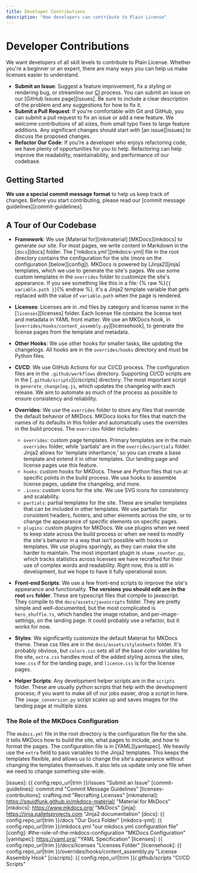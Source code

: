 ```yaml
---
title: Developer Contributions
description: "How developers can contribute to Plain License"
---
```

# Developer Contributions

We want developers of all skill levels to contribute to Plain License. Whether you're a beginner or an expert, there are many ways you can help us make licenses easier to understand.

- **Submit an Issue**: Suggest a feature improvement, fix a styling or rendering bug, or streamline our [CI][ci] process. You can submit an issue on our [GitHub Issues page][issues]. Be sure to include a clear description of the problem and any suggestions for how to fix it.
- **Submit a Pull Request**: If you're comfortable with Git and GitHub, you can submit a pull request to fix an issue or add a new feature. We welcome contributions of all sizes, from small typo fixes to large feature additions. Any significant changes should start with [an issue][issues] to discuss the proposed changes.
- **Refactor Our Code**: If you're a developer who enjoys refactoring code, we have plenty of opportunities for you to help. Refactoring can help improve the readability, maintainability, and performance of our codebase.

## Getting Started

**We use a special commit message format** to help us keep track of changes. Before you start contributing, please read our [commit message guidelines][commit-guidelines].

## A Tour of Our Codebase

-   **Framework**: We use [Material for][mkmaterial] [MKDocs][mkdocs] to generate our site. For most pages, we write content in Markdown in the [`docs`][docs] folder. The ['mkdocs.yml'][mkdocs-yml] file in the root directory contains the configuration for the site (more on the configuration [below][config]). MKDocs is powered by [Jinja2][jinja] templates, which we use to generate the site's pages. We use some custom templates in the `overrides` folder to customize the site's appearance. If you see something like this in a file: {% raw %}`{{ variable.path }}`{% endraw %}, it's a Jinja2 template variable that gets replaced with the value of `variable.path` when the page is rendered.
-   **Licenses**: Licenses are in .md files by category and license name in the [`licenses`][licenses] folder. Each license file contains the license text and metadata in YAML front matter. We use an MKDocs hook, in [`overrides/hooks/content_assembly.py`][licensehook], to generate the license pages from the template and metadata.
-   **Other Hooks**: We use other hooks for smaller tasks, like updating the changelogs. All hooks are in the `overrides/hooks` directory and must be Python files.
-   **CI/CD**: We use GitHub Actions for our CI/CD process. The configuration files are in the `.github/workflows` directory. Supporting CI/CD scripts are in the [`.github/scripts`][ciscripts] directory. The most important script is `generate_changelog.js`, which updates the changelog with each release. We aim to automate as much of the process as possible to ensure consistency and reliability.
-   **Overrides**: We use the `overrides` folder to store any files that override the default behavior of MKDocs.  MKDocs looks for files that match the names of its defaults in this folder and automatically uses the overrides in the build process. The `overrides` folder includes:

    - `overrides`: custom page templates. Primary templates are in the main `overrides` folder, while 'partials' are in the `overrides/partials` folder. Jinja2 allows for 'template inheritance,' so you can create a base template and extend it in other templates. Our landing page and license pages use this feature.
    - `hooks`: custom hooks for MKDocs. These are Python files that run at specific points in the build process. We use hooks to assemble license pages, update the changelog, and more.
    - `.icons`: custom icons for the site. We use SVG icons for consistency and scalability.
    - `partials`: partial templates for the site. These are smaller templates that can be included in other templates. We use partials for consistent headers, footers, and other elements across the site, or to change the appearance of specific elements on specific pages.
    - `plugins`: custom plugins for MKDocs. We use plugins when we need to keep state across the build process or when we need to modify the site's behavior in a way that isn't possible with hooks or templates. We use plugins sparingly, as they can make the site harder to maintain. The most important plugin is `shame_counter.py`, which tracks statistics across licenses we have recrafted for their use of complex words and readability. Right now, this is still in development, but we hope to have it fully operational soon.

-   **Front-end Scripts**: We use a few front-end scripts to improve the site's appearance and functionality. **The versions you should edit are in the root `src` folder**. These are typescript files that compile to javascript. They compile to the `docs/assets/javascripts` folder. They are pretty simple and well-documented, but the most complicated is `hero_shuffle.ts`, which handles the image rotation, and per-image-settings, on the landing page. It could probably use a refactor, but it works for now.
-   **Styles**: We significantly customize the default Material for MKDocs theme. These css files are in the `docs/assets/stylesheets` folder. It's probably obvious, but `colors.css` sets all of the base color variables for the site, `extra.css` handles most of the added styling across the sites, `home.css` if for the landing page, and `license.css` is for the license pages.
-   **Helper Scripts**: Any development helper scripts are in the `scripts` folder. These are usually python scripts that help with the development process; if you want to make all of our jobs easier, drop a script in here. The `image_conversion.py` script scales up and saves images for the landing page at multiple sizes.

### The Role of the MKDocs Configuration

The `mkdocs.yml` file in the root directory is the configuration file for the site. It tells MKDocs how to build the site, what pages to include, and how to format the pages. The configuration file is in [YAML][yamlspec]. We heavily use the `extra` field to pass variables to the Jinja2 templates. This keeps the templates flexible, and allows us to change the site's appearance without changing the templates themselves. It also lets us update only one file when we need to change something site-wide.


[ci]: https://en.wikipedia.org/wiki/Continual_improvement_process "Continual Improvement Process"
[issues]: {{ config.repo_url|trim }}/issues "Submit an Issue"
[commit-guidelines]: commit.md "Commit Message Guidelines"
[licenses-contributions]: crafting.md "Recrafting Licenses"
[mkmaterial]: https://squidfunk.github.io/mkdocs-material/ "Material for MkDocs"
[mkdocs]: https://www.mkdocs.org/ "MkDocs"
[jinja]: https://jinja.palletsprojects.com "Jinja2 documentation"
[docs]: {{ config.repo_url|trim }}/docs "Our Docs Folder"
[mkdocs-yml]: {{ config.repo_url|trim }}/mkdocs.yml "our mkdocs.yml configuration file"
[config]: #the-role-of-the-mkdocs-configuration "MKDocs Configuration"
[yamlspec]: https://yaml.org/ "YAML Specification"
[licenses]: {{ config.repo_url|trim }}/docs/licenses "Licenses Folder"
[licensehook]: {{ config.repo_url|trim }}/overrides/hooks/content_assembly.py "License Assembly Hook"
[ciscripts]: {{ config.repo_url|trim }}/.github/scripts "CI/CD Scripts"
